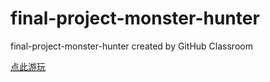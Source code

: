 # final-project-monster-hunter
final-project-monster-hunter created by GitHub Classroom

[点此游玩](https://sapienzainteractivegraphicscourse.github.io/final-project-monster-hunter/)
